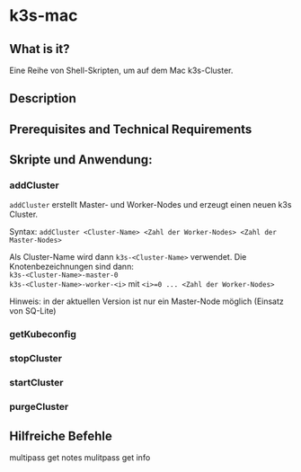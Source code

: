 # k3s-mac

## What is it?

Eine Reihe von Shell-Skripten, um auf dem Mac k3s-Cluster.

## Description

## Prerequisites and Technical Requirements

## Skripte und Anwendung:

### addCluster

`addCluster` erstellt Master- und Worker-Nodes und erzeugt einen neuen k3s Cluster.

Syntax:
```addCluster <Cluster-Name> <Zahl der Worker-Nodes> <Zahl der Master-Nodes>```

Als Cluster-Name wird dann `k3s-<Cluster-Name>` verwendet. Die Knotenbezeichnungen sind dann:  
`k3s-<Cluster-Name>-master-0`  
`k3s-<Cluster-Name>-worker-<i>` mit `<i>=0 ... <Zahl der Worker-Nodes>`
  
Hinweis: in der aktuellen Version ist nur ein Master-Node möglich (Einsatz von SQ-Lite)

### getKubeconfig 

### stopCluster

### startCluster

### purgeCluster

## Hilfreiche Befehle

multipass get notes
mulitpass get info <Knoten-Name>
